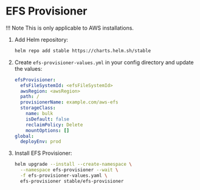 # EFS Provisioner

!!! Note
    This is only applicable to AWS installations.

1. Add Helm repository:

    ```bash title="Add Helm repo"
    helm repo add stable https://charts.helm.sh/stable
    ```

2. Create `efs-provisioner-values.yml` in your config directory and update the values:

    ```yaml title="efs-provisioner-values.yml"
    efsProvisioner:
      efsFileSystemId: <efsFileSystemId>
      awsRegion: <awsRegion>
      path: /
      provisionerName: example.com/aws-efs
      storageClass:
        name: bulk
        isDefault: false
        reclaimPolicy: Delete
        mountOptions: []
    global:
      deployEnv: prod

    ```

3. Install EFS Provisioner:

    ```bash title="Install EFS Provisioner"
    helm upgrade --install --create-namespace \
      --namespace efs-provisioner --wait \
      -f efs-provisioner-values.yaml \
      efs-provisioner stable/efs-provisioner
    ```
